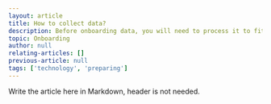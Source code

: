 ```yaml
---
layout: article
title: How to collect data?
description: Before onboarding data, you will need to process it to fit into Weaviate. In this article, you will learn best practices to achieve this.
topic: Onboarding
author: null
relating-articles: []
previous-article: null
tags: ['technology', 'preparing']
---
```


Write the article here in Markdown, header is not needed.